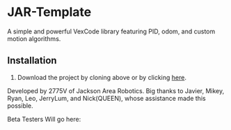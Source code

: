 # JAR-Template
A simple and powerful VexCode library featuring PID, odom, and custom motion algorithms. 

## Installation
1. Download the project by cloning above or by clicking [here](https://github.com/2775Josh/JAR-Template/releases/latest).












Developed by 2775V of Jackson Area Robotics. Big thanks to Javier, Mikey, Ryan, Leo, JerryLum, and Nick(QUEEN), whose assistance made this possible.

Beta Testers Will go here:
